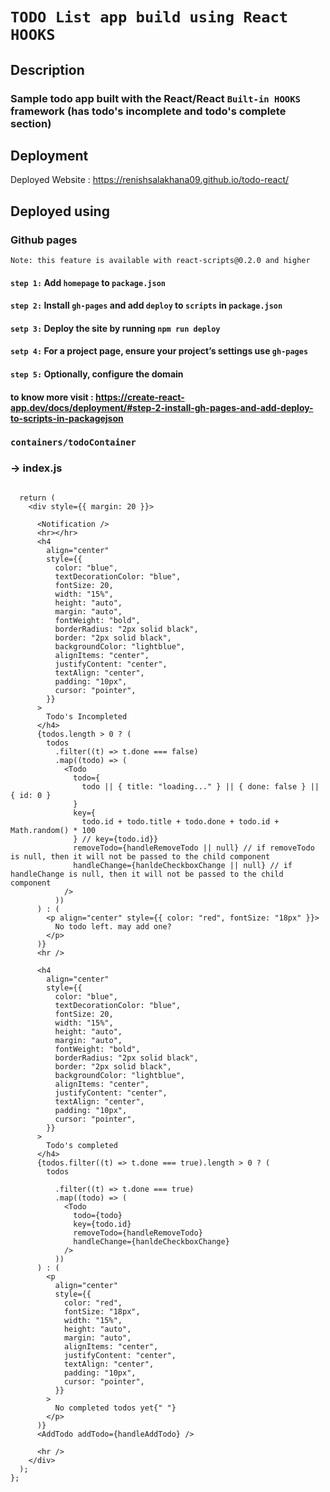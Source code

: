 # `TODO List app build using React HOOKS`


## Description
### Sample todo app built with the React/React `Built-in HOOKS` framework (has todo's incomplete and todo's complete section) 

## Deployment 
Deployed Website : https://renishsalakhana09.github.io/todo-react/

## Deployed using
### Github pages 

`Note: this feature is available with react-scripts@0.2.0 and higher`
#### `step 1:` Add `homepage` to `package.json`
#### `step 2:` Install `gh-pages` and add `deploy` to `scripts` in `package.json`
#### `setp 3:` Deploy the site by running `npm run deploy`
#### `setp 4:` For a project page, ensure your project’s settings use `gh-pages`
#### `step 5:` Optionally, configure the domain

#### to know more visit : https://create-react-app.dev/docs/deployment/#step-2-install-gh-pages-and-add-deploy-to-scripts-in-packagejson

### `containers/todoContainer`
### &rarr; index.js 

```JSX

  return (
    <div style={{ margin: 20 }}>
      
      <Notification />
      <hr></hr>
      <h4
        align="center"
        style={{
          color: "blue",
          textDecorationColor: "blue",
          fontSize: 20,
          width: "15%",
          height: "auto",
          margin: "auto",
          fontWeight: "bold",
          borderRadius: "2px solid black",
          border: "2px solid black",
          backgroundColor: "lightblue",
          alignItems: "center",
          justifyContent: "center",
          textAlign: "center",
          padding: "10px",
          cursor: "pointer",
        }}
      >
        Todo's Incompleted
      </h4>
      {todos.length > 0 ? (
        todos
          .filter((t) => t.done === false)
          .map((todo) => (
            <Todo
              todo={
                todo || { title: "loading..." } || { done: false } || { id: 0 }
              }
              key={
                todo.id + todo.title + todo.done + todo.id + Math.random() * 100
              } // key={todo.id}}
              removeTodo={handleRemoveTodo || null} // if removeTodo is null, then it will not be passed to the child component
              handleChange={hanldeCheckboxChange || null} // if handleChange is null, then it will not be passed to the child component
            />
          ))
      ) : (
        <p align="center" style={{ color: "red", fontSize: "18px" }}>
          No todo left. may add one?
        </p>
      )}
      <hr />

      <h4
        align="center"
        style={{
          color: "blue",
          textDecorationColor: "blue",
          fontSize: 20,
          width: "15%",
          height: "auto",
          margin: "auto",
          fontWeight: "bold",
          borderRadius: "2px solid black",
          border: "2px solid black",
          backgroundColor: "lightblue",
          alignItems: "center",
          justifyContent: "center",
          textAlign: "center",
          padding: "10px",
          cursor: "pointer",
        }}
      >
        Todo's completed
      </h4>
      {todos.filter((t) => t.done === true).length > 0 ? (
        todos

          .filter((t) => t.done === true)
          .map((todo) => (
            <Todo
              todo={todo}
              key={todo.id}
              removeTodo={handleRemoveTodo}
              handleChange={hanldeCheckboxChange}
            />
          ))
      ) : (
        <p
          align="center"
          style={{
            color: "red",
            fontSize: "18px",
            width: "15%",
            height: "auto",
            margin: "auto",
            alignItems: "center",
            justifyContent: "center",
            textAlign: "center",
            padding: "10px",
            cursor: "pointer",
          }}
        >
          No completed todos yet{" "}
        </p>
      )}
      <AddTodo addTodo={handleAddTodo} />

      <hr />
    </div>
  );
};


```
